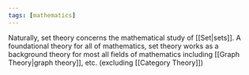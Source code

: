 ```yaml
---
tags: [mathematics]
---
```

Naturally, set theory concerns the mathematical study of [[Set|sets]]. A foundational theory for all of mathematics, set theory works as a background theory for most all fields of mathematics including [[Graph Theory|graph theory]], etc. (excluding [[Category Theory]])